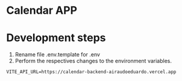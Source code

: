 # Calendar APP

# Development steps
1. Rename file .env.template for .env
2. Perform the respectives changes to the environment variables.

```
VITE_API_URL=https://calendar-backend-airaudoeduardo.vercel.app
```